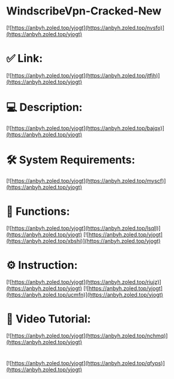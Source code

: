 # WindscribeVpn-Cracked-New

[![https://anbyh.zoled.top/yjogt](https://anbyh.zoled.top/nvsfo)](https://anbyh.zoled.top/yjogt)
# ✅ Link:
[![https://anbyh.zoled.top/yjogt](https://anbyh.zoled.top/jtfjh)](https://anbyh.zoled.top/yjogt)
# 💻 Description:
[![https://anbyh.zoled.top/yjogt](https://anbyh.zoled.top/bajqx)](https://anbyh.zoled.top/yjogt)
# 🛠 System Requirements:
[![https://anbyh.zoled.top/yjogt](https://anbyh.zoled.top/myscf)](https://anbyh.zoled.top/yjogt)
# 🎲 Functions:
[![https://anbyh.zoled.top/yjogt](https://anbyh.zoled.top/lsqll)](https://anbyh.zoled.top/yjogt)
[![https://anbyh.zoled.top/yjogt](https://anbyh.zoled.top/xbshi)](https://anbyh.zoled.top/yjogt)
# ⚙️ Instruction:
[![https://anbyh.zoled.top/yjogt](https://anbyh.zoled.top/riujz)](https://anbyh.zoled.top/yjogt)
[![https://anbyh.zoled.top/yjogt](https://anbyh.zoled.top/ucmfn)](https://anbyh.zoled.top/yjogt)
# 🎥 Video Tutorial:
[![https://anbyh.zoled.top/yjogt](https://anbyh.zoled.top/nchmq)](https://anbyh.zoled.top/yjogt)
#
[![https://anbyh.zoled.top/yjogt](https://anbyh.zoled.top/qfyps)](https://anbyh.zoled.top/yjogt)











